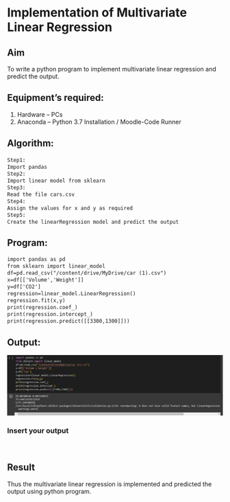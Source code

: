 # Implementation of Multivariate Linear Regression
## Aim
To write a python program to implement multivariate linear regression and predict the output.
## Equipment’s required:
1.	Hardware – PCs
2.	Anaconda – Python 3.7 Installation / Moodle-Code Runner
## Algorithm:
```
Step1:
Import pandas
Step2:
Import linear model from sklearn
Step3:
Read the file cars.csv
Step4:
Assign the values for x and y as required
Step5:
Create the linearRegression model and predict the output
```

## Program:
```
import pandas as pd
from sklearn import linear_model
df=pd.read_csv("/content/drive/MyDrive/car (1).csv")
x=df[['Volume','Weight']]
y=df['CO2']
regression=linear_model.LinearRegression()
regression.fit(x,y)
print(regression.coef_)
print(regression.intercept_)
print(regression.predict([[3300,1300]]))

```
## Output:
![alt text](image.png)

### Insert your output

<br>

## Result
Thus the multivariate linear regression is implemented and predicted the output using python program.
